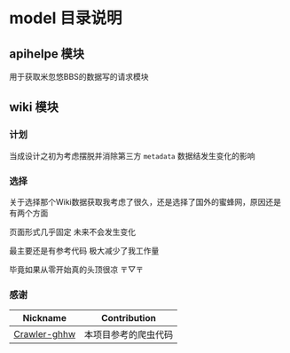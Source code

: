 # model 目录说明

## apihelpe 模块

用于获取米忽悠BBS的数据写的请求模块

## wiki 模块

### 计划

当成设计之初为考虑摆脱并消除第三方 `metadata` 数据结发生变化的影响

### 选择

关于选择那个Wiki数据获取我考虑了很久，还是选择了国外的蜜蜂网，原因还是有两个方面

页面形式几乎固定 未来不会发生变化

最主要还是有参考代码 极大减少了我工作量

毕竟如果从零开始真的头顶很凉 〒▽〒

### 感谢

|                          Nickname                          | Contribution |
|:----------------------------------------------------------:|--------------|
| [Crawler-ghhw](https://github.com/DGP-Studio/Crawler-ghhw) | 本项目参考的爬虫代码   |
